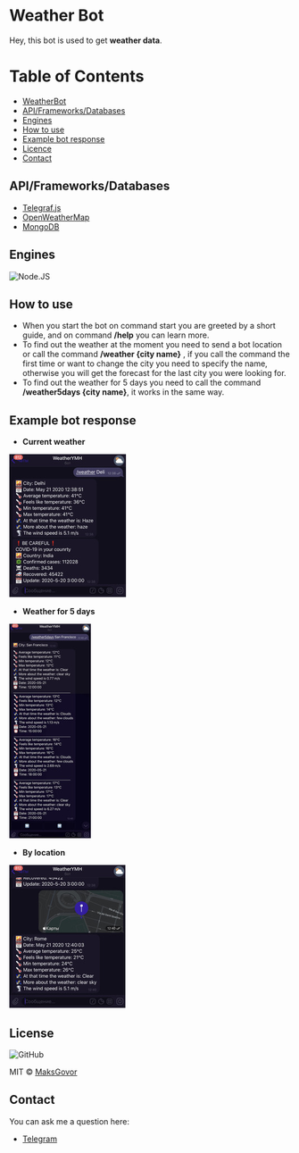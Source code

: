 # Weather Bot

Hey, this bot is used to get **weather data**.

# **Table of Contents**

 * [WeatherBot](#weaher-bot)
 * [API/Frameworks/Databases](#apiframeworksdatabases)
 * [Engines](#engines)
 * [How to use](#how-to-use)
 * [Example bot response](#example-bot-response)
 * [Licence](#license)
 * [Contact](#contact)
 

## API/Frameworks/Databases

 * [Telegraf.js](https://telegraf.js.org/#/) 
 * [OpenWeatherMap](https://openweathermap.org/api)
 * [MongoDB](https://www.mongodb.com/)

## Engines 

![Node.JS](https://img.shields.io/node/v/jest)
 
## How to use

- When you start the bot on command start you are greeted by a short guide, and on command **/help** you can learn more.
- To find out the weather at the moment you need to send a bot location or call the command **/weather {city name}** ,    if you call the command the first time or want to change the city you need to specify the name, otherwise you will get   the forecast for the last city you were looking for. 
- To find out the weather for 5 days you need to call the command **/weather5days {city name}**, it works in the same     way.

## Example bot response

- **Current weather**

 ![Weather](https://github.com/MaksGovor/Images/blob/master/WeatherBot/weather.PNG)
 
- **Weather for 5 days** 

 ![Weather5days](https://github.com/MaksGovor/Images/blob/master/WeatherBot/weather5days.jpeg)
 
- **By location** 

 ![Location](https://github.com/MaksGovor/Images/blob/master/WeatherBot/loc.PNG)
 
## License

![GitHub](https://img.shields.io/github/license/MaksGovor/WeatherBot)

MIT © [MaksGovor](https://github.com/MaksGovor)

## Contact

You can ask me a question here: 
  * [Telegram](https://t.me/Maksgovorrr)

